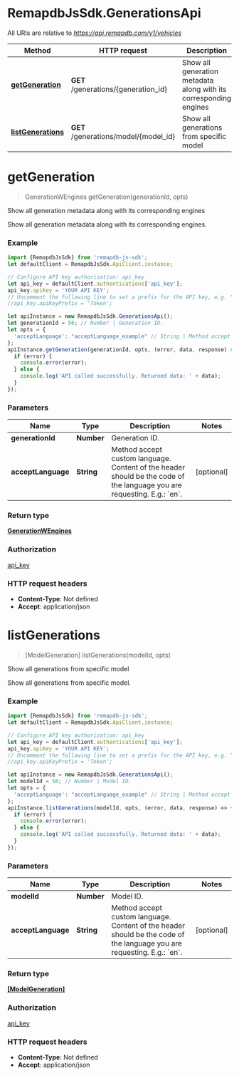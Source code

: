 # RemapdbJsSdk.GenerationsApi

All URIs are relative to *https://api.remapdb.com/v1/vehicles*

Method | HTTP request | Description
------------- | ------------- | -------------
[**getGeneration**](GenerationsApi.md#getGeneration) | **GET** /generations/{generation_id} | Show all generation metadata along with its corresponding engines
[**listGenerations**](GenerationsApi.md#listGenerations) | **GET** /generations/model/{model_id} | Show all generations from specific model

<a name="getGeneration"></a>
# **getGeneration**
> GenerationWEngines getGeneration(generationId, opts)

Show all generation metadata along with its corresponding engines

Show all generation metadata along with its corresponding engines.

### Example
```javascript
import {RemapdbJsSdk} from 'remapdb-js-sdk';
let defaultClient = RemapdbJsSdk.ApiClient.instance;

// Configure API key authorization: api_key
let api_key = defaultClient.authentications['api_key'];
api_key.apiKey = 'YOUR API KEY';
// Uncomment the following line to set a prefix for the API key, e.g. "Token" (defaults to null)
//api_key.apiKeyPrefix = 'Token';

let apiInstance = new RemapdbJsSdk.GenerationsApi();
let generationId = 56; // Number | Generation ID.
let opts = { 
  'acceptLanguage': "acceptLanguage_example" // String | Method accept custom language. Content of the header should be the code of the language you are requesting. E.g.: `en`. 
};
apiInstance.getGeneration(generationId, opts, (error, data, response) => {
  if (error) {
    console.error(error);
  } else {
    console.log('API called successfully. Returned data: ' + data);
  }
});
```

### Parameters

Name | Type | Description  | Notes
------------- | ------------- | ------------- | -------------
 **generationId** | **Number**| Generation ID. | 
 **acceptLanguage** | **String**| Method accept custom language. Content of the header should be the code of the language you are requesting. E.g.: &#x60;en&#x60;.  | [optional] 

### Return type

[**GenerationWEngines**](GenerationWEngines.md)

### Authorization

[api_key](../README.md#api_key)

### HTTP request headers

 - **Content-Type**: Not defined
 - **Accept**: application/json

<a name="listGenerations"></a>
# **listGenerations**
> [ModelGeneration] listGenerations(modelId, opts)

Show all generations from specific model

Show all generations from specific model.

### Example
```javascript
import {RemapdbJsSdk} from 'remapdb-js-sdk';
let defaultClient = RemapdbJsSdk.ApiClient.instance;

// Configure API key authorization: api_key
let api_key = defaultClient.authentications['api_key'];
api_key.apiKey = 'YOUR API KEY';
// Uncomment the following line to set a prefix for the API key, e.g. "Token" (defaults to null)
//api_key.apiKeyPrefix = 'Token';

let apiInstance = new RemapdbJsSdk.GenerationsApi();
let modelId = 56; // Number | Model ID.
let opts = { 
  'acceptLanguage': "acceptLanguage_example" // String | Method accept custom language. Content of the header should be the code of the language you are requesting. E.g.: `en`. 
};
apiInstance.listGenerations(modelId, opts, (error, data, response) => {
  if (error) {
    console.error(error);
  } else {
    console.log('API called successfully. Returned data: ' + data);
  }
});
```

### Parameters

Name | Type | Description  | Notes
------------- | ------------- | ------------- | -------------
 **modelId** | **Number**| Model ID. | 
 **acceptLanguage** | **String**| Method accept custom language. Content of the header should be the code of the language you are requesting. E.g.: &#x60;en&#x60;.  | [optional] 

### Return type

[**[ModelGeneration]**](ModelGeneration.md)

### Authorization

[api_key](../README.md#api_key)

### HTTP request headers

 - **Content-Type**: Not defined
 - **Accept**: application/json

